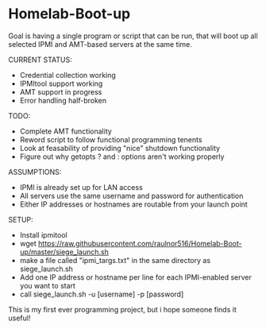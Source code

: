 # Homelab-Boot-up

Goal is having a single program or script that can be run, that will boot up all selected IPMI and AMT-based servers at the same time.

CURRENT STATUS:
 - Credential collection working
 - IPMItool support working
 - AMT support in progress
 - Error handling half-broken

TODO:
 - Complete AMT functionality
 - Reword script to follow functional programming tenents
 - Look at feasability of providing "nice" shutdown functionality
 - Figure out why getopts ? and : options aren't working properly
 
ASSUMPTIONS:
 - IPMI is already set up for LAN access
 - All servers use the same username and password for authentication
 - Either IP addresses or hostnames are routable from your launch point
 
SETUP:
 - Install ipmitool
 - wget https://raw.githubusercontent.com/raulnor516/Homelab-Boot-up/master/siege_launch.sh
 - make a file called "ipmi_targs.txt" in the same directory as siege_launch.sh
 - Add one IP address or hostname per line for each IPMI-enabled server you want to start
 - call siege_launch.sh -u [username] -p [password]
 
 This is my first ever programming project, but i hope someone finds it useful!
